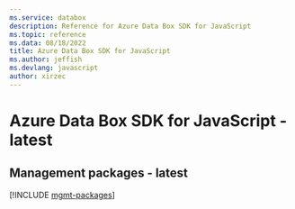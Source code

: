 ```yaml
---
ms.service: databox
description: Reference for Azure Data Box SDK for JavaScript
ms.topic: reference
ms.data: 08/18/2022
title: Azure Data Box SDK for JavaScript
ms.author: jeffish
ms.devlang: javascript
author: xirzec
---
```

# Azure Data Box SDK for JavaScript - latest

## Management packages - latest
[!INCLUDE [mgmt-packages](data-box-mgmt-index.md)]